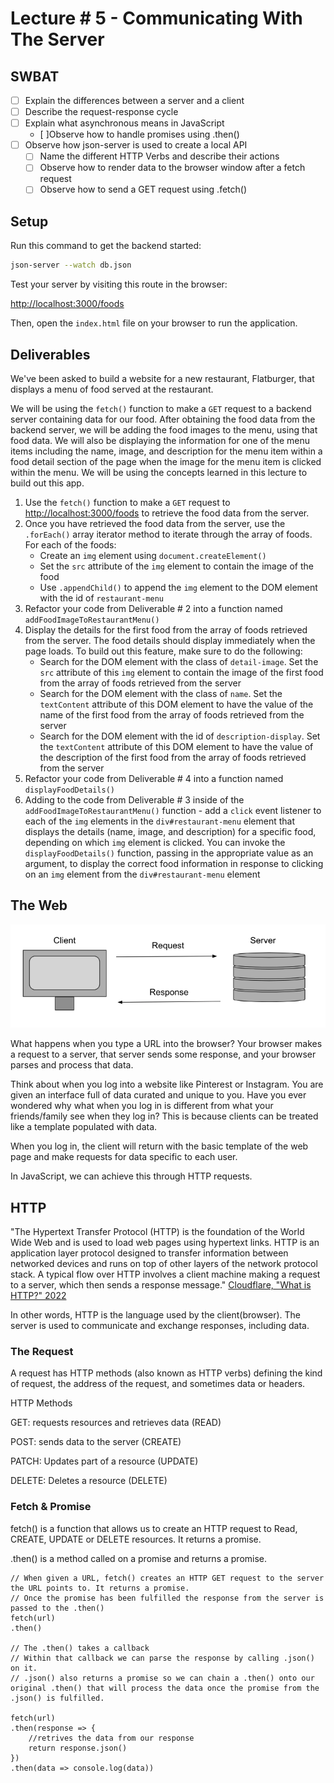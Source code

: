 # Lecture # 5 - Communicating With The Server
## SWBAT
- [ ] Explain the differences between a server and a client
- [ ] Describe the request-response cycle
- [ ] Explain what asynchronous means in JavaScript
    - [ ]Observe how to handle promises using .then()
- [ ] Observe how json-server is used to create a local API
    - [ ] Name the different HTTP Verbs and describe their actions
    - [ ] Observe how to render data to the browser window after a fetch request
    - [ ] Observe how to send a GET request using .fetch()

## Setup

Run this command to get the backend started:

```sh
json-server --watch db.json
```

Test your server by visiting this route in the browser:

[http://localhost:3000/foods](http://localhost:3000/foods)

Then, open the `index.html` file on your browser to run the application.

## Deliverables
We've been asked to build a website for a new restaurant, Flatburger, that displays a menu of food served at the restaurant.

We will be using the `fetch()` function to make a `GET` request to a backend server containing data for our food. After obtaining the food data from the backend server, we will be adding the food images to the menu, using that food data. We will also be displaying the information for one of the menu items including the name, image, and description for the menu item within a food detail section of the page when the image for the menu item is clicked within the menu. We will be using the concepts learned in this lecture to build out this app.

1. Use the `fetch()` function to make a `GET` request to [http://localhost:3000/foods](http://localhost:3000/foods) to retrieve the food data from the server.
2. Once you have retrieved the food data from the server, use the `.forEach()` array iterator method to iterate through the array of foods. For each of the foods:
    - Create an `img` element using `document.createElement()`
    - Set the `src` attribute of the `img` element to contain the image of the food
    - Use `.appendChild()` to append the `img` element to the DOM element with the id of `restaurant-menu`
3. Refactor your code from Deliverable # 2 into a function named `addFoodImageToRestaurantMenu()`
4. Display the details for the first food from the array of foods retrieved from the server. The food details should display immediately when the page loads. To build out this feature, make sure to do the following:
    - Search for the DOM element with the class of `detail-image`. Set the `src` attribute of this `img` element to contain the image of the first food from the array of foods retrieved from the server
    - Search for the DOM element with the class of `name`. Set the `textContent` attribute of this DOM element to have the value of the name of the first food from the array of foods retrieved from the server
    - Search for the DOM element with the id of `description-display`. Set the `textContent` attribute of this DOM element to have the value of the description of the first food from the array of foods retrieved from the server
5. Refactor your code from Deliverable # 4 into a function named `displayFoodDetails()`
6. Adding to the code from Deliverable # 3 inside of the `addFoodImageToRestaurantMenu()` function - add a `click` event listener to each of the `img` elements in the `div#restaurant-menu` element that displays the details (name, image, and description) for a specific food, depending on which `img` element is clicked. You can invoke the `displayFoodDetails()` function, passing in the appropriate value as an argument, to display the correct food information in response to clicking on an `img` element from the `div#restaurant-menu` element


## The Web
![request_response](assets/request_response.png)

What happens when you type a URL into the browser? 
Your browser makes a request to a server, that server sends some response, and your browser parses and process that data.

Think about when you log into a website like Pinterest or Instagram. You are given an interface full of data curated and unique to you. Have you ever wondered why what when you log in is different from what your friends/family see when they log in? This is because clients can be treated like a template populated with data. 

When you log in, the client will return with the basic template of the web page and make requests for data specific to each user. 

In JavaScript, we can achieve this through HTTP requests.

## HTTP
"The Hypertext Transfer Protocol (HTTP) is the foundation of the World Wide Web and is used to load web pages using hypertext links. HTTP is an application layer protocol designed to transfer information between networked devices and runs on top of other layers of the network protocol stack. A typical flow over HTTP involves a client machine making a request to a server, which then sends a response message."
[ Cloudflare, "What is HTTP?" 2022](https://www.cloudflare.com/learning/ddos/glossary/hypertext-transfer-protocol-http/)

In other words, HTTP is the language used by the client(browser). The server is used to communicate and exchange responses, including data.

### The Request 
A request has HTTP methods (also known as HTTP verbs)  defining the kind of request, the address of the request, and sometimes data or headers.

HTTP Methods

GET: requests resources and retrieves data (READ)

POST: sends data to the server (CREATE)

PATCH: Updates part of a resource (UPDATE)

DELETE: Deletes a resource (DELETE)

### Fetch & Promise
fetch() is a function that allows us to create an HTTP request to Read, CREATE, UPDATE or DELETE resources.
It returns a promise.

.then() is a method called on a promise and returns a promise.

```
// When given a URL, fetch() creates an HTTP GET request to the server the URL points to. It returns a promise.
// Once the promise has been fulfilled the response from the server is passed to the .then() 
fetch(url)
.then()

// The .then() takes a callback
// Within that callback we can parse the response by calling .json() on it. 
// .json() also returns a promise so we can chain a .then() onto our original .then() that will process the data once the promise from the .json() is fulfilled. 

fetch(url)
.then(response => {
    //retrives the data from our response
    return response.json()
})
.then(data => console.log(data))

```